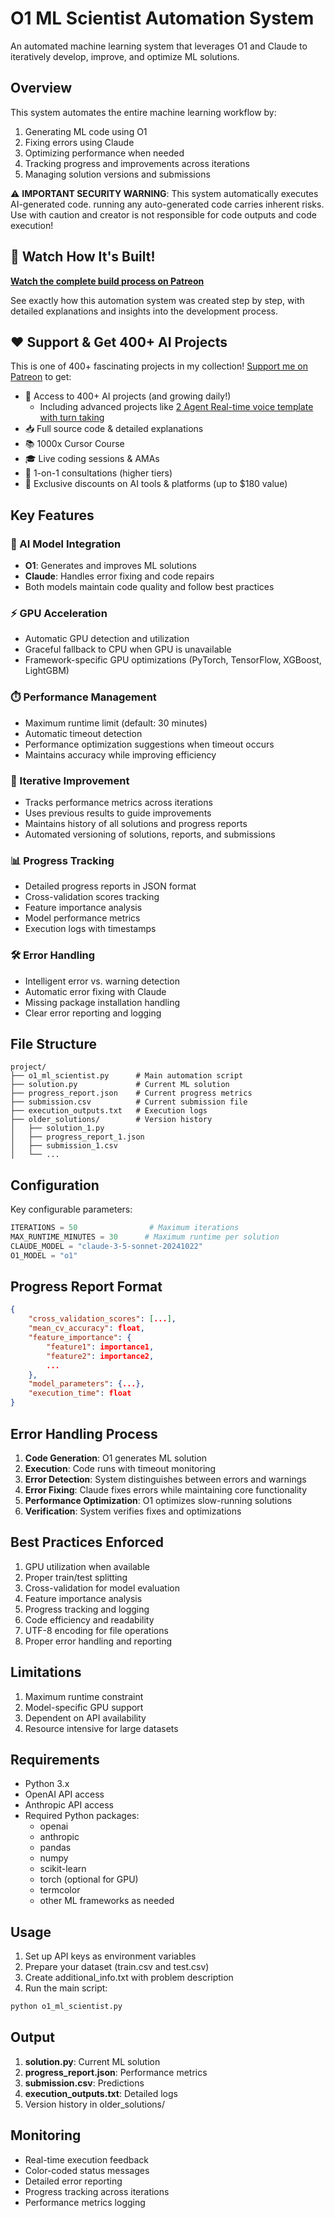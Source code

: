 # O1 ML Scientist Automation System

An automated machine learning system that leverages O1 and Claude to iteratively develop, improve, and optimize ML solutions.

## Overview

This system automates the entire machine learning workflow by:

1. Generating ML code using O1
2. Fixing errors using Claude
3. Optimizing performance when needed
4. Tracking progress and improvements across iterations
5. Managing solution versions and submissions

⚠️ **IMPORTANT SECURITY WARNING**: This system automatically executes AI-generated code. running any auto-generated code carries inherent risks. Use with caution and creator is not responsible for code outputs and code execution!

## 🎥 Watch How It's Built!

**[Watch the complete build process on Patreon](https://www.patreon.com/posts/how-to-build-o1-112197565?utm_medium=clipboard_copy&utm_source=copyLink&utm_campaign=postshare_creator&utm_content=join_link)**

See exactly how this automation system was created step by step, with detailed explanations and insights into the development process.

## ❤️ Support & Get 400+ AI Projects

This is one of 400+ fascinating projects in my collection! [Support me on Patreon](https://www.patreon.com/c/echohive42/membership) to get:

- 🎯 Access to 400+ AI projects (and growing daily!)
  - Including advanced projects like [2 Agent Real-time voice template with turn taking](https://www.patreon.com/posts/2-agent-real-you-118330397)
- 📥 Full source code & detailed explanations
- 📚 1000x Cursor Course
- 🎓 Live coding sessions & AMAs
- 💬 1-on-1 consultations (higher tiers)
- 🎁 Exclusive discounts on AI tools & platforms (up to $180 value)

## Key Features

### 🤖 AI Model Integration

- **O1**: Generates and improves ML solutions
- **Claude**: Handles error fixing and code repairs
- Both models maintain code quality and follow best practices

### ⚡ GPU Acceleration

- Automatic GPU detection and utilization
- Graceful fallback to CPU when GPU is unavailable
- Framework-specific GPU optimizations (PyTorch, TensorFlow, XGBoost, LightGBM)

### ⏱️ Performance Management

- Maximum runtime limit (default: 30 minutes)
- Automatic timeout detection
- Performance optimization suggestions when timeout occurs
- Maintains accuracy while improving efficiency

### 🔄 Iterative Improvement

- Tracks performance metrics across iterations
- Uses previous results to guide improvements
- Maintains history of all solutions and progress reports
- Automated versioning of solutions, reports, and submissions

### 📊 Progress Tracking

- Detailed progress reports in JSON format
- Cross-validation scores tracking
- Feature importance analysis
- Model performance metrics
- Execution logs with timestamps

### 🛠️ Error Handling

- Intelligent error vs. warning detection
- Automatic error fixing with Claude
- Missing package installation handling
- Clear error reporting and logging

## File Structure

```
project/
├── o1_ml_scientist.py      # Main automation script
├── solution.py             # Current ML solution
├── progress_report.json    # Current progress metrics
├── submission.csv          # Current submission file
├── execution_outputs.txt   # Execution logs
├── older_solutions/        # Version history
│   ├── solution_1.py
│   ├── progress_report_1.json
│   ├── submission_1.csv
│   └── ...
```

## Configuration

Key configurable parameters:

```python
ITERATIONS = 50                # Maximum iterations
MAX_RUNTIME_MINUTES = 30      # Maximum runtime per solution
CLAUDE_MODEL = "claude-3-5-sonnet-20241022"
O1_MODEL = "o1"
```

## Progress Report Format

```json
{
    "cross_validation_scores": [...],
    "mean_cv_accuracy": float,
    "feature_importance": {
        "feature1": importance1,
        "feature2": importance2,
        ...
    },
    "model_parameters": {...},
    "execution_time": float
}
```

## Error Handling Process

1. **Code Generation**: O1 generates ML solution
2. **Execution**: Code runs with timeout monitoring
3. **Error Detection**: System distinguishes between errors and warnings
4. **Error Fixing**: Claude fixes errors while maintaining core functionality
5. **Performance Optimization**: O1 optimizes slow-running solutions
6. **Verification**: System verifies fixes and optimizations

## Best Practices Enforced

1. GPU utilization when available
2. Proper train/test splitting
3. Cross-validation for model evaluation
4. Feature importance analysis
5. Progress tracking and logging
6. Code efficiency and readability
7. UTF-8 encoding for file operations
8. Proper error handling and reporting

## Limitations

1. Maximum runtime constraint
2. Model-specific GPU support
3. Dependent on API availability
4. Resource intensive for large datasets

## Requirements

- Python 3.x
- OpenAI API access
- Anthropic API access
- Required Python packages:
  - openai
  - anthropic
  - pandas
  - numpy
  - scikit-learn
  - torch (optional for GPU)
  - termcolor
  - other ML frameworks as needed

## Usage

1. Set up API keys as environment variables
2. Prepare your dataset (train.csv and test.csv)
3. Create additional_info.txt with problem description
4. Run the main script:

```bash
python o1_ml_scientist.py
```

## Output

1. **solution.py**: Current ML solution
2. **progress_report.json**: Performance metrics
3. **submission.csv**: Predictions
4. **execution_outputs.txt**: Detailed logs
5. Version history in older_solutions/

## Monitoring

- Real-time execution feedback
- Color-coded status messages
- Detailed error reporting
- Progress tracking across iterations
- Performance metrics logging
